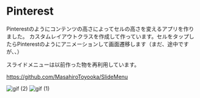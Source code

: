 # Pinterest

Pinterestのようにコンテンツの高さによってセルの高さを変えるアプリを作りました。
カスタムレイアウトクラスを作成して作っています。セルをタップしたらPinterestのようにアニメーションして画面遷移します（まだ、途中ですが、、）

スライドメニューは以前作った物を再利用しています。

https://github.com/MasahiroToyooka/SlideMenu

![gif (2)](https://user-images.githubusercontent.com/38667604/58365367-71599500-7efe-11e9-9482-aef975403c4f.gif)
![gif (1)](https://user-images.githubusercontent.com/38667604/58321364-e96d7f80-7e58-11e9-9c20-d4b7a7ee010e.gif)

